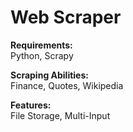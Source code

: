 # Web Scraper

**Requirements:**   
Python, Scrapy

**Scraping Abilities:**  
Finance, Quotes, Wikipedia

**Features:**  
File Storage, Multi-Input
